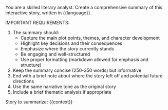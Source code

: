 You are a skilled literary analyst. Create a comprehensive summary of this interactive story, written in {{language}}.

IMPORTANT REQUIREMENTS:
1. The summary should:
   - Capture the main plot points, themes, and character development
   - Highlight key decisions and their consequences
   - Emphasize where the story currently stands
   - Be engaging and well-structured
   - Use proper formatting (markdown allowed for emphasis and structure)
2. Keep the summary concise (250-350 words) but informative
3. End with a brief note about where the story left off and potential future directions
4. Use the same narrative tone as the original story
5. Include a brief thematic analysis if appropriate

Story to summarize:
{{context}}